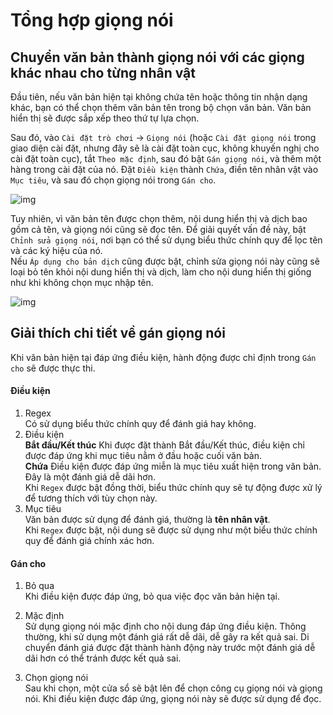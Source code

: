 # Tổng hợp giọng nói

## Chuyển văn bản thành giọng nói với các giọng khác nhau cho từng nhân vật

Đầu tiên, nếu văn bản hiện tại không chứa tên hoặc thông tin nhận dạng khác, bạn có thể chọn thêm văn bản tên trong bộ chọn văn bản. Văn bản hiển thị sẽ được sắp xếp theo thứ tự lựa chọn.

Sau đó, vào `Cài đặt trò chơi` -> `Giọng nói` (hoặc `Cài đặt giọng nói` trong giao diện cài đặt, nhưng đây sẽ là cài đặt toàn cục, không khuyến nghị cho cài đặt toàn cục), tắt `Theo mặc định`, sau đó bật `Gán giọng nói`, và thêm một hàng trong cài đặt của nó. Đặt `Điều kiện` thành `Chứa`, điền tên nhân vật vào `Mục tiêu`, và sau đó chọn giọng nói trong `Gán cho`.

![img](https://image.lunatranslator.org/zh/tts/1.png) 

Tuy nhiên, vì văn bản tên được chọn thêm, nội dung hiển thị và dịch bao gồm cả tên, và giọng nói cũng sẽ đọc tên. Để giải quyết vấn đề này, bật `Chỉnh sửa giọng nói`, nơi bạn có thể sử dụng biểu thức chính quy để lọc tên và các ký hiệu của nó.  
Nếu `Áp dụng cho bản dịch` cũng được bật, chỉnh sửa giọng nói này cũng sẽ loại bỏ tên khỏi nội dung hiển thị và dịch, làm cho nội dung hiển thị giống như khi không chọn mục nhập tên.

![img](https://image.lunatranslator.org/zh/tts/3.png)   

## Giải thích chi tiết về gán giọng nói

Khi văn bản hiện tại đáp ứng điều kiện, hành động được chỉ định trong `Gán cho` sẽ được thực thi.

#### Điều kiện

1. Regex  
    Có sử dụng biểu thức chính quy để đánh giá hay không.
1. Điều kiện  
    **Bắt đầu/Kết thúc** Khi được đặt thành Bắt đầu/Kết thúc, điều kiện chỉ được đáp ứng khi mục tiêu nằm ở đầu hoặc cuối văn bản.  
    **Chứa** Điều kiện được đáp ứng miễn là mục tiêu xuất hiện trong văn bản. Đây là một đánh giá dễ dãi hơn.  
    Khi `Regex` được bật đồng thời, biểu thức chính quy sẽ tự động được xử lý để tương thích với tùy chọn này.
1. Mục tiêu  
    Văn bản được sử dụng để đánh giá, thường là **tên nhân vật**.  
    Khi `Regex` được bật, nội dung sẽ được sử dụng như một biểu thức chính quy để đánh giá chính xác hơn.

#### Gán cho

1. Bỏ qua  
    Khi điều kiện được đáp ứng, bỏ qua việc đọc văn bản hiện tại.

1. Mặc định  
    Sử dụng giọng nói mặc định cho nội dung đáp ứng điều kiện. Thông thường, khi sử dụng một đánh giá rất dễ dãi, dễ gây ra kết quả sai. Di chuyển đánh giá được đặt thành hành động này trước một đánh giá dễ dãi hơn có thể tránh được kết quả sai.
1. Chọn giọng nói  
    Sau khi chọn, một cửa sổ sẽ bật lên để chọn công cụ giọng nói và giọng nói. Khi điều kiện được đáp ứng, giọng nói này sẽ được sử dụng để đọc.
